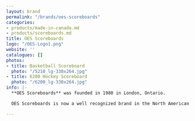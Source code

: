 ```yaml
---
layout: brand
permalink: "/brands/oes-scoreboards"
categories:
- products/made-in-canada.md
- products/scoreboards.md
title: OES Scoreboards
logo: "/OES-Logo1.png"
website: ''
catalogues: []
photos:
- title: Basketball Scoreboard
  photo: "/5210_lg-330x264.jpg"
- title: 6200 Hockey Scoreboard
  photo: "/6200_lg-330x264.jpg"
info: |-
  **OES Scoreboards** was founded in 1980 in London, Ontario.

  OES Scoreboards is now a well recognized brand in the North American market, second to none for performance and reliability, and one of the few scoreboard companies approved for scoring and timing by the NBA, NHL, CFL, NFL, MLS, and MLB.

---
```

